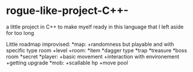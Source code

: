 # rogue-like-project-C++-
a little project in C++ to make myelf ready in this language that I left aside for too long

Little roadmap improvised:
*map:
    +randomness but playable and with specific type room
    +level
    +room:
        *item
        *dagger type
        *trap
        *treasure
        *boss room
        *secret
*player:
    +basic movement
    +interaction with environement
    +getting upgrade
*mob:
    +scallable hp
    +move pool